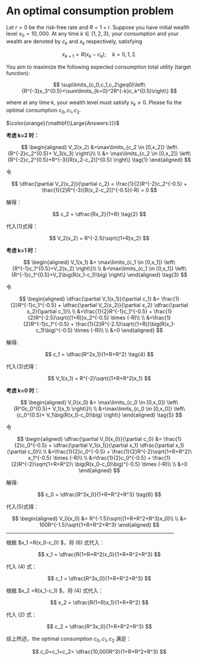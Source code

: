 # An optimal consumption problem

Let $r > 0$ be the risk-free rate and $R = 1 + r$. Suppose you have initial wealth level $x_0 = 10, 000$. At any time $k \in \{1,2,3\}$, your consumption and your wealth are denoted by $c_k$ and $x_k$ respectively, satisfying

$$
x_{k+1}=R(x_k-c_k);\quad k=0,1,2.
$$

You aim to maximize the following expected consumption total utility (target function):

$$
\sup\limits_{c_0,c_1,c_2\geq0}\left\{R^{-3}x_3^{0.5}+\sum\limits_{k=0}^2R^{-k}c_k^{0.5}\right\}
$$

where at any time k, your wealth level must satisfy $x_k \geq 0$. Please fix the optimal consumption $c_0, c_1, c_2$.

$\color{orange}{\mathbf{\Large{Answers:}}}$

**考虑 k=2 时：**

$$
\begin{aligned}
V_2(x_2) &=\max\limits_{c_2 \in [0,x_2]} \left\{R^{-2}c_2^{0.5}+ V_3(x_3) \right\}\\
\\
&= \max\limits_{c_2 \in [0,x_2]} \left\{R^{-2}c_2^{0.5}+R^{-3}[R(x_2-c_2)]^{0.5}  \right\} \tag{1}
\end{aligned}
$$

令

$$
\dfrac{\partial V_2(x_2)}{\partial c_2} = \frac{1}{2}R^{-2}c_2^{-0.5} + \frac{1}{2}R^{-3}[R(x_2-c_2)]^{-0.5}(-R) = 0
$$

解得：

$$
c_2 = \dfrac{Rx_2}{1+R} \tag{2}
$$

代入(1)式得：

$$
V_2(x_2) = R^{-2.5}\sqrt{(1+R)x_2}
$$

**考虑 k=1 时：**

$$
\begin{aligned}
V_1(x_1) &= \max\limits_{c_1 \in [0,x_1]} \left\{R^{-1}c_1^{0.5}+V_2(x_2)  \right\}\\
\\
&=\max\limits_{c_1 \in [0,x_1]} \left\{R^{-1}c_1^{0.5}+V_2\big(R(x_1-c_1)\big)  \right\}
\end{aligned} \tag{3}
$$

令

$$
\begin{aligned}
\dfrac{\partial V_1(x_1)}{\partial c_1} &= \frac{1}{2}R^{-1}c_1^{-0.5} + \dfrac{\partial V_2(x_2)}{\partial x_2} \dfrac{\partial x_2}{\partial c_1}\\
\\
&=\frac{1}{2}R^{-1}c_1^{-0.5} + \frac{1}{2}R^{-2.5}\sqrt{(1+R)}x_2^{-0.5} \times (-R)\\
\\
&=\frac{1}{2}R^{-1}c_1^{-0.5} + \frac{1}{2}R^{-2.5}\sqrt{(1+R)}\big(R(x_1-c_1)\big)^{-0.5} \times (-R)\\
\\
&=0
\end{aligned}
$$

解得:

$$
c_1 = \dfrac{R^2x_1}{1+R+R^2} \tag{4}
$$

代入(3)式得：

$$
V_1(x_1) = R^{-2}\sqrt{(1+R+R^2)x_1}
$$

**考虑 k=0 时：**

$$
\begin{aligned}
V_0(x_0) &= \max\limits_{c_0 \in [0,x_0]} \left\{R^0c_0^{0.5}+ V_1(x_1) \right\}\\
\\
&=\max\limits_{c_0 \in [0,x_0]} \left\{c_0^{0.5}+ V_1\big(R(x_0-c_0)\big) \right\}
\end{aligned} \tag{5}
$$

令

$$
\begin{aligned}
\dfrac{\partial V_0(x_0)}{\partial c_0} &= \frac{1}{2}c_0^{-0.5} + \dfrac{\partial V_1(x_1)}{\partial x_1} \dfrac{\partial x_1}{\partial c_0}\\
\\
&=\frac{1}{2}c_0^{-0.5} + \frac{1}{2}R^{-2}\sqrt{1+R+R^2}\ x_1^{-0.5} \times (-R)\\
\\
&=\frac{1}{2}c_0^{-0.5} + \frac{1}{2}R^{-2}\sqrt{1+R+R^2}\ \big(R(x_0-c_0)\big)^{-0.5} \times (-R)\\
\\
&=0
\end{aligned}
$$

解得:

$$
c_0 = \dfrac{R^3x_0}{1+R+R^2+R^3} \tag{6}
$$

代入(5)式得：

$$
\begin{aligned}
V_0(x_0) &= R^{-1.5}\sqrt{(1+R+R^2+R^3)x_0}\\
\\
&= 100R^{-1.5}\sqrt{1+R+R^2+R^3}
\end{aligned}
$$

<hr align = "center" width="90%" size = 5 color = 'lightgreen'/>

根据 $x_1 =R(x_0-c_0) $，将 (6) 式代入：

$$
x_1 = \dfrac{R(1+R+R^2)x_0}{1+R+R^2+R^3}
$$

代入 (4) 式：

$$
c_1 = \dfrac{R^3x_0}{1+R+R^2+R^3}
$$

根据 $x_2 =R(x_1-c_1) $，将 (4) 式代入：

$$
x_2 = \dfrac{R(1+R)x_1}{1+R+R^2}
$$

代入 (2) 式：

$$
c_2 = \dfrac{R^3x_0}{1+R+R^2+R^3}
$$

综上所述，the optimal consumption $c_0, c_1, c_2$ 满足：

$$
c_0=c_1=c_2= \dfrac{10,000R^3}{1+R+R^2+R^3}
$$